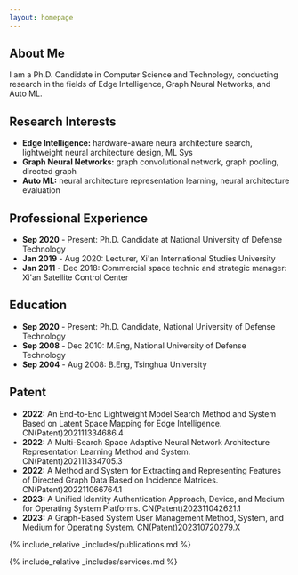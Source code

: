 ```yaml
---
layout: homepage
---
```


## About Me

I am a Ph.D. Candidate in Computer Science and Technology, conducting research in the fields of Edge Intelligence, Graph Neural Networks, and Auto ML.

## Research Interests

- **Edge Intelligence:** hardware-aware neura architecture search, lightweight neural architecture design, ML Sys
- **Graph Neural Networks:** graph convolutional network, graph pooling, directed graph
- **Auto ML:** neural architecture representation learning, neural architecture evaluation

## Professional Experience
- **Sep 2020** - Present: Ph.D. Candidate at National University of Defense Technology
- **Jan 2019** - Aug 2020: Lecturer, Xi'an International Studies University
- **Jan 2011** - Dec 2018: Commercial space technic and strategic manager: Xi'an Satellite Control Center

## Education
- **Sep 2020** - Present: Ph.D. Candidate, National University of Defense Technology
- **Sep 2008** - Dec 2010: M.Eng, National University of Defense Technology
- **Sep 2004** - Aug 2008: B.Eng, Tsinghua University

## Patent
- **2022:** An End-to-End Lightweight Model Search Method and System Based on Latent Space Mapping for Edge Intelligence. CN(Patent)202111334686.4
- **2022:** A Multi-Search Space Adaptive Neural Network Architecture Representation Learning Method and System. CN(Patent)202111334705.3
- **2022:** A Method and System for Extracting and Representing Features of Directed Graph Data Based on Incidence Matrices. CN(Patent)202211066764.1
- **2023:** A Unified Identity Authentication Approach, Device, and Medium for Operating System Platforms. CN(Patent)202311042621.1
- **2023:** A Graph-Based System User Management Method, System, and Medium for Operating System. CN(Patent)202310720279.X

{% include_relative _includes/publications.md %}

{% include_relative _includes/services.md %}

